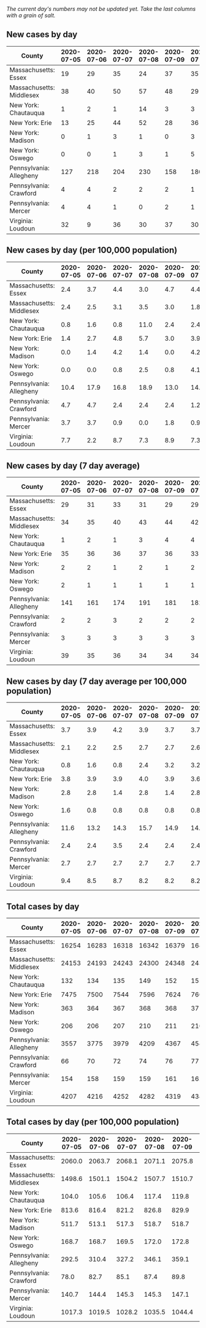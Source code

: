_The current day's numbers may not be updated yet. Take the last columns with a grain of salt._
## New cases by day

| County | 2020-07-05 | 2020-07-06 | 2020-07-07 | 2020-07-08 | 2020-07-09 | 2020-07-10 | 2020-07-11 |
| --- | --- | --- | --- | --- | --- | --- | --- |
| Massachusetts: Essex | 19 | 29 | 35 | 24 | 37 | 35 |  |
| Massachusetts: Middlesex | 38 | 40 | 50 | 57 | 48 | 29 |  |
| New York: Chautauqua | 1 | 2 | 1 | 14 | 3 | 3 |  |
| New York: Erie | 13 | 25 | 44 | 52 | 28 | 36 |  |
| New York: Madison | 0 | 1 | 3 | 1 | 0 | 3 |  |
| New York: Oswego | 0 | 0 | 1 | 3 | 1 | 5 |  |
| Pennsylvania: Allegheny | 127 | 218 | 204 | 230 | 158 | 180 |  |
| Pennsylvania: Crawford | 4 | 4 | 2 | 2 | 2 | 1 |  |
| Pennsylvania: Mercer | 4 | 4 | 1 | 0 | 2 | 1 |  |
| Virginia: Loudoun | 32 | 9 | 36 | 30 | 37 | 30 |  |

## New cases by day (per 100,000 population)

| County | 2020-07-05 | 2020-07-06 | 2020-07-07 | 2020-07-08 | 2020-07-09 | 2020-07-10 | 2020-07-11 |
| --- | --- | --- | --- | --- | --- | --- | --- |
| Massachusetts: Essex | 2.4 | 3.7 | 4.4 | 3.0 | 4.7 | 4.4 |  |
| Massachusetts: Middlesex | 2.4 | 2.5 | 3.1 | 3.5 | 3.0 | 1.8 |  |
| New York: Chautauqua | 0.8 | 1.6 | 0.8 | 11.0 | 2.4 | 2.4 |  |
| New York: Erie | 1.4 | 2.7 | 4.8 | 5.7 | 3.0 | 3.9 |  |
| New York: Madison | 0.0 | 1.4 | 4.2 | 1.4 | 0.0 | 4.2 |  |
| New York: Oswego | 0.0 | 0.0 | 0.8 | 2.5 | 0.8 | 4.1 |  |
| Pennsylvania: Allegheny | 10.4 | 17.9 | 16.8 | 18.9 | 13.0 | 14.8 |  |
| Pennsylvania: Crawford | 4.7 | 4.7 | 2.4 | 2.4 | 2.4 | 1.2 |  |
| Pennsylvania: Mercer | 3.7 | 3.7 | 0.9 | 0.0 | 1.8 | 0.9 |  |
| Virginia: Loudoun | 7.7 | 2.2 | 8.7 | 7.3 | 8.9 | 7.3 |  |

## New cases by day (7 day average)

| County | 2020-07-05 | 2020-07-06 | 2020-07-07 | 2020-07-08 | 2020-07-09 | 2020-07-10 | 2020-07-11 |
| --- | --- | --- | --- | --- | --- | --- | --- |
| Massachusetts: Essex | 29 | 31 | 33 | 31 | 29 | 29 |  |
| Massachusetts: Middlesex | 34 | 35 | 40 | 43 | 44 | 42 |  |
| New York: Chautauqua | 1 | 2 | 1 | 3 | 4 | 4 |  |
| New York: Erie | 35 | 36 | 36 | 37 | 36 | 33 |  |
| New York: Madison | 2 | 2 | 1 | 2 | 1 | 2 |  |
| New York: Oswego | 2 | 1 | 1 | 1 | 1 | 1 |  |
| Pennsylvania: Allegheny | 141 | 161 | 174 | 191 | 181 | 181 |  |
| Pennsylvania: Crawford | 2 | 2 | 3 | 2 | 2 | 2 |  |
| Pennsylvania: Mercer | 3 | 3 | 3 | 3 | 3 | 3 |  |
| Virginia: Loudoun | 39 | 35 | 36 | 34 | 34 | 34 |  |

## New cases by day (7 day average per 100,000 population)

| County | 2020-07-05 | 2020-07-06 | 2020-07-07 | 2020-07-08 | 2020-07-09 | 2020-07-10 | 2020-07-11 |
| --- | --- | --- | --- | --- | --- | --- | --- |
| Massachusetts: Essex | 3.7 | 3.9 | 4.2 | 3.9 | 3.7 | 3.7 |  |
| Massachusetts: Middlesex | 2.1 | 2.2 | 2.5 | 2.7 | 2.7 | 2.6 |  |
| New York: Chautauqua | 0.8 | 1.6 | 0.8 | 2.4 | 3.2 | 3.2 |  |
| New York: Erie | 3.8 | 3.9 | 3.9 | 4.0 | 3.9 | 3.6 |  |
| New York: Madison | 2.8 | 2.8 | 1.4 | 2.8 | 1.4 | 2.8 |  |
| New York: Oswego | 1.6 | 0.8 | 0.8 | 0.8 | 0.8 | 0.8 |  |
| Pennsylvania: Allegheny | 11.6 | 13.2 | 14.3 | 15.7 | 14.9 | 14.9 |  |
| Pennsylvania: Crawford | 2.4 | 2.4 | 3.5 | 2.4 | 2.4 | 2.4 |  |
| Pennsylvania: Mercer | 2.7 | 2.7 | 2.7 | 2.7 | 2.7 | 2.7 |  |
| Virginia: Loudoun | 9.4 | 8.5 | 8.7 | 8.2 | 8.2 | 8.2 |  |

## Total cases by day

| County | 2020-07-05 | 2020-07-06 | 2020-07-07 | 2020-07-08 | 2020-07-09 | 2020-07-10 | 2020-07-11 |
| --- | --- | --- | --- | --- | --- | --- | --- |
| Massachusetts: Essex | 16254 | 16283 | 16318 | 16342 | 16379 | 16414 |  |
| Massachusetts: Middlesex | 24153 | 24193 | 24243 | 24300 | 24348 | 24377 |  |
| New York: Chautauqua | 132 | 134 | 135 | 149 | 152 | 155 |  |
| New York: Erie | 7475 | 7500 | 7544 | 7596 | 7624 | 7660 |  |
| New York: Madison | 363 | 364 | 367 | 368 | 368 | 371 |  |
| New York: Oswego | 206 | 206 | 207 | 210 | 211 | 216 |  |
| Pennsylvania: Allegheny | 3557 | 3775 | 3979 | 4209 | 4367 | 4547 |  |
| Pennsylvania: Crawford | 66 | 70 | 72 | 74 | 76 | 77 |  |
| Pennsylvania: Mercer | 154 | 158 | 159 | 159 | 161 | 162 |  |
| Virginia: Loudoun | 4207 | 4216 | 4252 | 4282 | 4319 | 4349 |  |

## Total cases by day (per 100,000 population)

| County | 2020-07-05 | 2020-07-06 | 2020-07-07 | 2020-07-08 | 2020-07-09 | 2020-07-10 | 2020-07-11 |
| --- | --- | --- | --- | --- | --- | --- | --- |
| Massachusetts: Essex | 2060.0 | 2063.7 | 2068.1 | 2071.1 | 2075.8 | 2080.3 |  |
| Massachusetts: Middlesex | 1498.6 | 1501.1 | 1504.2 | 1507.7 | 1510.7 | 1512.5 |  |
| New York: Chautauqua | 104.0 | 105.6 | 106.4 | 117.4 | 119.8 | 122.1 |  |
| New York: Erie | 813.6 | 816.4 | 821.2 | 826.8 | 829.9 | 833.8 |  |
| New York: Madison | 511.7 | 513.1 | 517.3 | 518.7 | 518.7 | 523.0 |  |
| New York: Oswego | 168.7 | 168.7 | 169.5 | 172.0 | 172.8 | 176.9 |  |
| Pennsylvania: Allegheny | 292.5 | 310.4 | 327.2 | 346.1 | 359.1 | 373.9 |  |
| Pennsylvania: Crawford | 78.0 | 82.7 | 85.1 | 87.4 | 89.8 | 91.0 |  |
| Pennsylvania: Mercer | 140.7 | 144.4 | 145.3 | 145.3 | 147.1 | 148.0 |  |
| Virginia: Loudoun | 1017.3 | 1019.5 | 1028.2 | 1035.5 | 1044.4 | 1051.7 |  |
